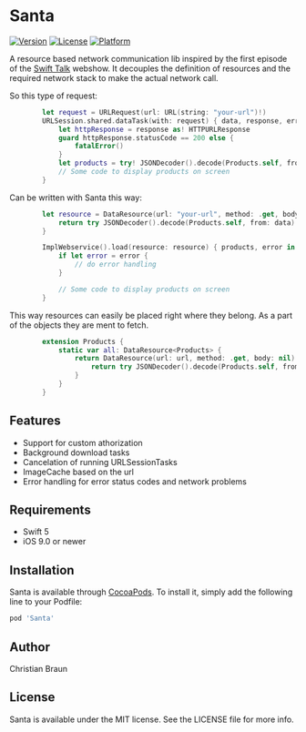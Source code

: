 # Santa

[![Version](https://img.shields.io/cocoapods/v/Santa.svg?style=flat)](https://cocoapods.org/pods/Santa)
[![License](https://img.shields.io/cocoapods/l/Santa.svg?style=flat)](https://cocoapods.org/pods/Santa)
[![Platform](https://img.shields.io/cocoapods/p/Santa.svg?style=flat)](https://cocoapods.org/pods/Santa)

A resource based network communication lib inspired by the first episode of the [Swift Talk](https://talk.objc.io/episodes/S01E1-tiny-networking-library) webshow.
It decouples the definition of resources and the required network stack to make the actual network call.

So this type of request:
```Swift
        let request = URLRequest(url: URL(string: "your-url")!)
        URLSession.shared.dataTask(with: request) { data, response, error in
            let httpResponse = response as! HTTPURLResponse
            guard httpResponse.statusCode == 200 else {
                fatalError()
            }
            let products = try! JSONDecoder().decode(Products.self, from: data!)
			// Some code to display products on screen
        }
```

Can be written with Santa this way:

```Swift
        let resource = DataResource(url: "your-url", method: .get, body: nil) { data in
            return try JSONDecoder().decode(Products.self, from: data)
        }

		ImplWebservice().load(resource: resource) { products, error in
			if let error = error {
				// do error handling
			}

			// Some code to display products on screen
        }
```

This way resources can easily be placed right where they belong. As a part of the objects they are ment to fetch.

```Swift
		extension Products {
		    static var all: DataResource<Products> {
		   		return DataResource(url: url, method: .get, body: nil) { data in
		            return try JSONDecoder().decode(Products.self, from: data)
		        }
			}
	    }
```

## Features
* Support for custom athorization
* Background download tasks
* Cancelation of running URLSessionTasks
* ImageCache based on the url
* Error handling for error status codes and network problems

## Requirements
* Swift 5
* iOS 9.0 or newer

## Installation

Santa is available through [CocoaPods](https://cocoapods.org). To install
it, simply add the following line to your Podfile:

```ruby
pod 'Santa'
```

## Author

Christian Braun

## License

Santa is available under the MIT license. See the LICENSE file for more info.
